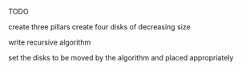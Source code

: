 TODO

create three pillars
create four disks of decreasing size

write recursive algorithm

set the disks to be moved by the algorithm and placed appropriately
